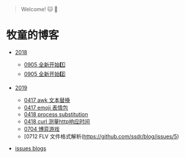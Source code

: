 > Welcome! :cat: :clap:

# 牧童的博客

* [2018](2018)
  * [0905 全新开始:one:](2018/0905-beginning.md)
  * [0905 全新开始:two:](https://github.com/ssdr/blog/issues/1)
  
* [2019](2019)
  * [0417 awk 文本替换](2019/0417-templater.md)
  * [0417 emoji 表情包](https://github.com/ssdr/blog/issues/2)
  * [0418 process substitution](https://github.com/ssdr/blog/issues/3)
  * [0418 curl 测量http响应时间](2019/0418-curl.md)
  * [0704 博弈游戏](https://github.com/ssdr/blog/issues/4)
  * [0712 FLV 文件格式解析(https://github.com/ssdr/blog/issues/5)



* [issues blogs](https://github.com/ssdr/blog/issues)
